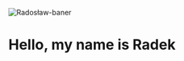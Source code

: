 ![Radosław-baner](https://user-images.githubusercontent.com/106437063/219175941-72e311ed-6193-4ebe-9e12-e325b707bce6.png)
# Hello, my name is Radek
